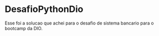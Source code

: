 # DesafioPythonDio
Esse foi a solucao que achei para o desafio de sistema bancario para o bootcamp da DIO.
